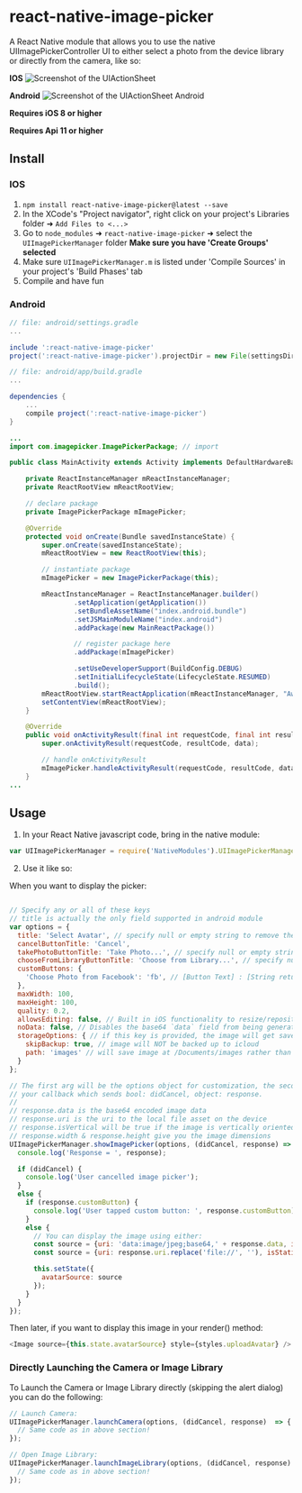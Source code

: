 # react-native-image-picker
A React Native module that allows you to use the native UIImagePickerController UI to either select a photo from the device library or directly from the camera, like so:

**IOS**
![Screenshot of the UIActionSheet](https://github.com/marcshilling/react-native-image-picker/blob/master/AlertSheetImage.jpg)

**Android**
![Screenshot of the UIActionSheet Android](http://i.imgur.com/jMOLd6w.png)

**Requires iOS 8 or higher**

**Requires Api 11 or higher**

## Install

### IOS
1. `npm install react-native-image-picker@latest --save`
2. In the XCode's "Project navigator", right click on your project's Libraries folder ➜ `Add Files to <...>`
3. Go to `node_modules` ➜ `react-native-image-picker` ➜ select the `UIImagePickerManager` folder **Make sure you have 'Create Groups' selected**
4. Make sure `UIImagePickerManager.m` is listed under 'Compile Sources' in your project's 'Build Phases' tab
5. Compile and have fun

### Android
```gradle
// file: android/settings.gradle
...

include ':react-native-image-picker'
project(':react-native-image-picker').projectDir = new File(settingsDir, '../node_modules/react-native-image-picker/android')
```
```gradle
// file: android/app/build.gradle
...

dependencies {
    ...
    compile project(':react-native-image-picker')
}
```
```java
...
import com.imagepicker.ImagePickerPackage; // import

public class MainActivity extends Activity implements DefaultHardwareBackBtnHandler {

    private ReactInstanceManager mReactInstanceManager;
    private ReactRootView mReactRootView;

    // declare package
    private ImagePickerPackage mImagePicker;

    @Override
    protected void onCreate(Bundle savedInstanceState) {
        super.onCreate(savedInstanceState);
        mReactRootView = new ReactRootView(this);

        // instantiate package
        mImagePicker = new ImagePickerPackage(this);

        mReactInstanceManager = ReactInstanceManager.builder()
                .setApplication(getApplication())
                .setBundleAssetName("index.android.bundle")
                .setJSMainModuleName("index.android")
                .addPackage(new MainReactPackage())

                // register package here
                .addPackage(mImagePicker)

                .setUseDeveloperSupport(BuildConfig.DEBUG)
                .setInitialLifecycleState(LifecycleState.RESUMED)
                .build();
        mReactRootView.startReactApplication(mReactInstanceManager, "AwesomeProject", null);
        setContentView(mReactRootView);
    }

    @Override
    public void onActivityResult(final int requestCode, final int resultCode, final Intent data) {
        super.onActivityResult(requestCode, resultCode, data);

        // handle onActivityResult
        mImagePicker.handleActivityResult(requestCode, resultCode, data);
    }
...

```
## Usage
1. In your React Native javascript code, bring in the native module:

  ```javascript
var UIImagePickerManager = require('NativeModules').UIImagePickerManager;
  ```
2. Use it like so:

  When you want to display the picker:
  ```javascript

  // Specify any or all of these keys
  // title is actually the only field supported in android module
  var options = {
    title: 'Select Avatar', // specify null or empty string to remove the title
    cancelButtonTitle: 'Cancel',
    takePhotoButtonTitle: 'Take Photo...', // specify null or empty string to remove this button
    chooseFromLibraryButtonTitle: 'Choose from Library...', // specify null or empty string to remove this button
    customButtons: {
      'Choose Photo from Facebook': 'fb', // [Button Text] : [String returned upon selection]
    },
    maxWidth: 100,
    maxHeight: 100,
    quality: 0.2,
    allowsEditing: false, // Built in iOS functionality to resize/reposition the image
    noData: false, // Disables the base64 `data` field from being generated (greatly improves performance on large photos)
    storageOptions: { // if this key is provided, the image will get saved in the documents directory (rather than a temporary directory)
      skipBackup: true, // image will NOT be backed up to icloud
      path: 'images' // will save image at /Documents/images rather than the root
    }
  };

  // The first arg will be the options object for customization, the second is
  // your callback which sends bool: didCancel, object: response.
  //
  // response.data is the base64 encoded image data
  // response.uri is the uri to the local file asset on the device
  // response.isVertical will be true if the image is vertically oriented
  // response.width & response.height give you the image dimensions
  UIImagePickerManager.showImagePicker(options, (didCancel, response) => {
    console.log('Response = ', response);

    if (didCancel) {
      console.log('User cancelled image picker');
    }
    else {
      if (response.customButton) {
        console.log('User tapped custom button: ', response.customButton);
      }
      else {
        // You can display the image using either:
        const source = {uri: 'data:image/jpeg;base64,' + response.data, isStatic: true};
        const source = {uri: response.uri.replace('file://', ''), isStatic: true};

        this.setState({
          avatarSource: source
        });
      }
    }
  });
  ```
  Then later, if you want to display this image in your render() method:
  ```javascript
  <Image source={this.state.avatarSource} style={styles.uploadAvatar} />
  ```

### Directly Launching the Camera or Image Library

  To Launch the Camera or Image Library directly (skipping the alert dialog) you can
  do the following:
  ```javascript
  // Launch Camera:
  UIImagePickerManager.launchCamera(options, (didCancel, response)  => {
    // Same code as in above section!
  });

  // Open Image Library:
  UIImagePickerManager.launchImageLibrary(options, (didCancel, response)  => {
    // Same code as in above section!
  });
  ```
